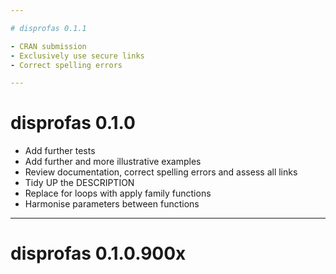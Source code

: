 ```yaml
---

# disprofas 0.1.1

- CRAN submission
- Exclusively use secure links
- Correct spelling errors

---
```


# disprofas 0.1.0

- Add further tests
- Add further and more illustrative examples
- Review documentation, correct spelling errors and assess all links
- Tidy UP the DESCRIPTION
- Replace for loops with apply family functions
- Harmonise parameters between functions

---

# disprofas 0.1.0.900x

